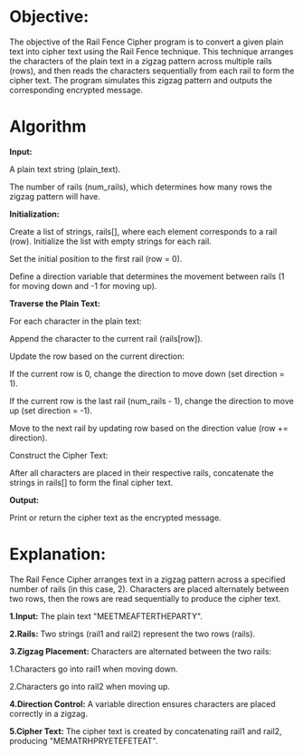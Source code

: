 # Objective:

The objective of the Rail Fence Cipher program is to convert a given plain text into cipher text using the Rail Fence technique. This technique arranges the characters of the plain text in a zigzag pattern across multiple rails (rows), and then reads the characters sequentially from each rail to form the cipher text. The program simulates this zigzag pattern and outputs the corresponding encrypted message.

# Algorithm

**Input:**

A plain text string (plain_text).

The number of rails (num_rails), which determines how many rows the zigzag pattern will have.

**Initialization:**

Create a list of strings, rails[], where each element corresponds to a rail (row). Initialize the list with empty strings for each rail.

Set the initial position to the first rail (row = 0).

Define a direction variable that determines the movement between rails (1 for moving down and -1 for moving up).

**Traverse the Plain Text:**

For each character in the plain text:

Append the character to the current rail (rails[row]).

Update the row based on the current direction:

If the current row is 0, change the direction to move down (set direction = 1).

If the current row is the last rail (num_rails - 1), change the direction to move up (set direction = -1).

Move to the next rail by updating row based on the direction value (row += direction).

Construct the Cipher Text:

After all characters are placed in their respective rails, concatenate the strings in rails[] to form the final cipher text.

**Output:**

Print or return the cipher text as the encrypted message.

# Explanation:

The Rail Fence Cipher arranges text in a zigzag pattern across a specified number of rails (in this case, 2). Characters are placed alternately between two rows, then the rows are read sequentially to produce the cipher text.

**1.Input:** The plain text "MEETMEAFTERTHEPARTY".

**2.Rails:** Two strings (rail1 and rail2) represent the two rows (rails).

**3.Zigzag Placement:** Characters are alternated between the two rails:

1.Characters go into rail1 when moving down.

2.Characters go into rail2 when moving up.

**4.Direction Control:** A variable direction ensures characters are placed correctly in a zigzag.

**5.Cipher Text:** The cipher text is created by concatenating rail1 and rail2, producing "MEMATRHPRYETEFETEAT".
